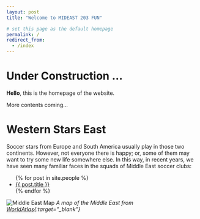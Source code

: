 ```yaml
---
layout: post
title: "Welcome to MIDEAST 203 FUN"

# set this page as the default homepage
permalink: /
redirect_from:
  - /index
---
```


# Under Construction ...

**Hello**, this is the homepage of the website.

More contents coming...

# Western Stars East
Soccer stars from Europe and South America usually play in those two continents. However, not everyone there is happy; or, some of them may want to try some new life somewhere else. In this way, in recent years, we have seen many familiar faces in the squads of Middle East soccer clubs:
<ul>
  {% for post in site.people %}
    <li>
      <a href="{{site.baseurl}}{{ post.url }}" target="_blank">{{ post.title }}</a>
    </li>
  {% endfor %}
</ul>

![Middle East Map]({{site.baseurl}}/images/middle-east_map.jpg)
*A map of the Middle East from [WorldAtlas](https://www.worldatlas.com/articles/which-are-the-middle-eastern-countries.html){:target="_blank"}*